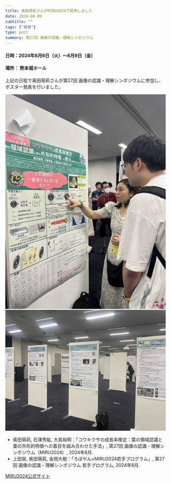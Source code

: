 ```yaml
---
title: 奥田萌莉さんがMIRU2024で発表しました
date: 2024-08-09
subtitle: ""
tags: ["発表"]
type: post
summary: 第27回 画像の認識・理解シンポジウム
---
```


#### 日時：2024年8月6日（火）～8月9日（金）
#### 場所： 熊本城ホール

上記の日程で奥田萌莉さんが第27回 画像の認識・理解シンポジウムに参加し、ポスター発表を行いました。

![](okuda1.jpg)
![](wakate.jpg)

- 奥田萌莉, 石澤秀紘, 大島裕明：「コウキクサの成長率推定：葉の領域認識と葉の外形的特徴への着目を組み合わせた手法」, 第27回 画像の認識・理解シンポジウム（MIRU2024）, 2024年8月.
- 上田栞, 奥田萌莉, 金岡大樹：「ろぼやん×MIRU2024若手プログラム」, 第27回 画像の認識・理解シンポジウム 若手プログラム, 2024年8月.

[MIRU2024公式サイト](https://miru-committee.github.io/miru2024/)
